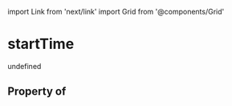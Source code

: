 import Link from 'next/link'
import Grid from '@components/Grid'

# startTime

undefined

## Property of



